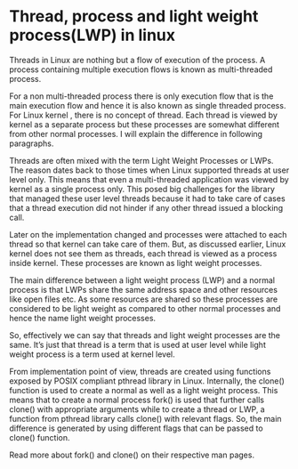 # Thread, process and light weight process(LWP) in linux

Threads in Linux are nothing but a flow of execution of the process. A process containing multiple execution flows is known as multi-threaded process.

For a non multi-threaded process there is only execution flow that is the main execution flow and hence it is also known as single threaded process. For Linux kernel , there is no concept of thread. Each thread is viewed by kernel as a separate process but these processes are somewhat different from other normal processes. I will explain the difference in following paragraphs.

Threads are often mixed with the term Light Weight Processes or LWPs. The reason dates back to those times when Linux supported threads at user level only. This means that even a multi-threaded application was viewed by kernel as a single process only. This posed big challenges for the library that managed these user level threads because it had to take care of cases that a thread execution did not hinder if any other thread issued a blocking call.

Later on the implementation changed and processes were attached to each thread so that kernel can take care of them. But, as discussed earlier, Linux kernel does not see them as threads, each thread is viewed as a process inside kernel. These processes are known as light weight processes.

The main difference between a light weight process (LWP) and a normal process is that LWPs share the same address space and other resources like open files etc. As some resources are shared so these processes are considered to be light weight as compared to other normal processes and hence the name light weight processes.

So, effectively we can say that threads and light weight processes are the same. It’s just that thread is a term that is used at user level while light weight process is a term used at kernel level.

From implementation point of view, threads are created using functions exposed by POSIX compliant pthread library in Linux. Internally, the clone() function is used to create a normal as well as a light weight process. This means that to create a normal process fork() is used that further calls clone() with appropriate arguments while to create a thread or LWP, a function from pthread library calls clone() with relevant flags. So, the main difference is generated by using different flags that can be passed to clone() function.

Read more about fork() and clone() on their respective man pages.